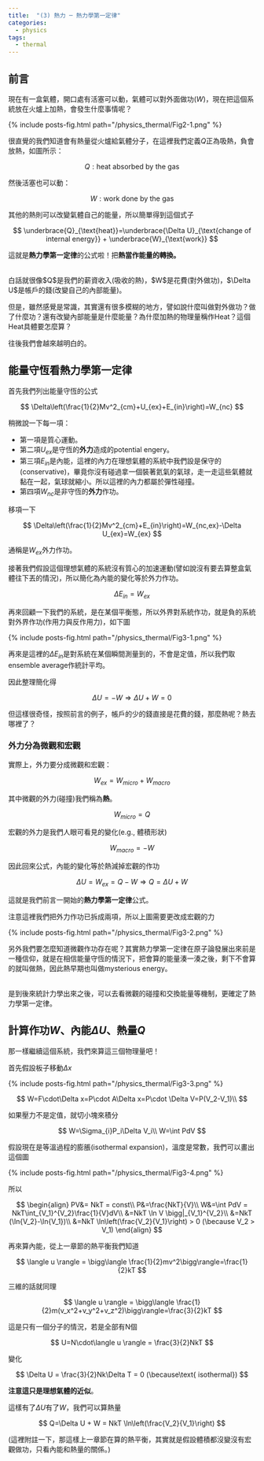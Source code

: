 ```yaml
---
title:  "(3) 熱力 ─ 熱力學第一定律"
categories:
  - physics
tags:
  - thermal
---
```



## 前言

現在有一盒氣體，開口處有活塞可以動，氣體可以對外面做功($W$)，現在把這個系統放在火爐上加熱，會發生什麼事情呢？

{% include posts-fig.html path="/physics_thermal/Fig2-1.png" %}


很直覺的我們知道會有熱量從火爐給氣體分子，在這裡我們定義$Q$正為吸熱，負會放熱，如圖所示：

$$
Q:\text{heat absorbed by the gas}
$$

然後活塞也可以動：

$$
W:\text{work done by the gas}
$$


其他的熱則可以改變氣體自己的能量，所以簡單得到這個式子


$$
\underbrace{Q}_{\text{heat}}=\underbrace{\Delta U}_{\text{change of internal energy}} + \underbrace{W}_{\text{work}}
$$


這就是**熱力學第一定律**的公式啦！把**熱當作能量的轉換。**


<br>
白話就很像$Q$是我們的薪資收入(吸收的熱)，$W$是花費(對外做功)，$\Delta U$是帳戶的錢(改變自己的內部能量)。


但是，雖然感覺是常識，其實還有很多模糊的地方，譬如說什麼叫做對外做功？做了什麼功？還有改變內部能量是什麼能量？為什麼加熱的物理量稱作Heat？這個Heat具體要怎麼算？


往後我們會越來越明白的。


## 能量守恆看熱力學第一定律

首先我們列出能量守恆的公式

$$
\Delta\left(\frac{1}{2}Mv^2_{cm}+U_{ex}+E_{in}\right)=W_{nc}
$$

稍微說一下每一項：

- 第一項是質心運動。
- 第二項$U_{ex}$是守恆的**外力**造成的potential engery。
- 第三項$E_{in}$是內能，這裡的內力在理想氣體的系統中我們設是保守的(conservative)，畢竟你沒有碰過拿一個裝著氦氣的氣球，走一走這些氣體就黏在一起，氣球就縮小。所以這裡的內力都屬於彈性碰撞。
- 第四項$W_{nc}$是非守恆的**外力**作功。

移項一下

$$
\Delta\left(\frac{1}{2}Mv^2_{cm}+E_{in}\right)=W_{nc,ex}-\Delta U_{ex}=W_{ex}
$$

通稱是$W_{ex}$外力作功。


接著我們假設這個理想氣體的系統沒有質心的加速運動(譬如說沒有要去算整盒氣體往下丟的情況)，所以簡化為內能的變化等於外力作功。

$$
\Delta E_{in}=W_{ex}
$$

再來回顧一下我們的系統，是在某個平衡態，所以外界對系統作功，就是負的系統對外界作功(作用力與反作用力)，如下圖


{% include posts-fig.html path="/physics_thermal/Fig3-1.png" %}


再來是這裡的$\Delta E_{in}$是對系統在某個瞬間測量到的，不會是定值，所以我們取ensemble average作統計平均。


因此整理簡化得

$$
\Delta U = - W\Rightarrow \Delta U + W = 0
$$

但這樣很奇怪，按照前言的例子，帳戶的少的錢直接是花費的錢，那麼熱呢？熱去哪裡了？


### 外力分為微觀和宏觀


實際上，外力要分成微觀和宏觀：

$$
W_{ex}=W_{micro}+W_{macro}
$$

其中微觀的外力(碰撞)我們稱為**熱**。

$$
W_{micro} = Q
$$

宏觀的外力是我們人眼可看見的變化(e.g., 體積形狀)

$$
W_{macro} = -W
$$

因此回來公式，內能的變化等於熱減掉宏觀的作功

$$
\Delta U = W_{ex} = Q-W \Rightarrow Q=\Delta U+W
$$

這就是我們前言一開始的**熱力學第一定律**公式。


<div class="post_note">

注意這裡我們把外力作功已拆成兩項，所以上圖需要更改成宏觀的力

{% include posts-fig.html path="/physics_thermal/Fig3-2.png" %}

另外我們要怎麼知道微觀作功存在呢？其實熱力學第一定律在原子論發展出來前是一種信仰，就是在相信能量守恆的情況下，把會算的能量湊一湊之後，剩下不會算的就叫做熱，因此熱早期也叫做mysterious energy。

<br>
是到後來統計力學出來之後，可以去看微觀的碰撞和交換能量等機制，更確定了熱力學第一定律。

</div>

## 計算作功$W$、內能$\Delta U$、熱量$Q$

那一樣繼續這個系統，我們來算這三個物理量吧！

首先假設板子移動$\Delta x$

{% include posts-fig.html path="/physics_thermal/Fig3-3.png" %}

$$
W=F\cdot\Delta x=P\cdot A\Delta x=P\cdot \Delta V=P(V_2-V_1)\\
$$

如果壓力不是定值，就切小塊來積分

$$
W=\Sigma_{i}P_i\Delta V_i\\
W=\int PdV
$$


假設現在是等溫過程的膨脹(isothermal expansion)，溫度是常數，我們可以畫出這個圖


{% include posts-fig.html path="/physics_thermal/Fig3-4.png" %}


所以

$$
\begin{align}
PV&= NkT = const\\
P&=\frac{NkT}{V}\\
W&=\int PdV = NkT\int_{V_1}^{V_2}\frac{1}{V}dV\\
&=NkT \ln V \bigg|_{V_1}^{V_2}\\
&=NkT (\ln{V_2}-\ln{V_1})\\
&=NkT \ln\left(\frac{V_2}{V_1}\right) > 0 (\because V_2 > V_1)
\end{align}
$$


再來算內能，從上一章節的熱平衡我們知道

$$
\langle u \rangle = \bigg\langle \frac{1}{2}mv^2\bigg\rangle=\frac{1}{2}kT
$$

三維的話就同理

$$
\langle u \rangle = \bigg\langle \frac{1}{2}m(v_x^2+v_y^2+v_z^2)\bigg\rangle=\frac{3}{2}kT
$$

這是只有一個分子的情況，若是全部有N個

$$
U=N\cdot\langle u \rangle = \frac{3}{2}NkT
$$

變化

$$
\Delta U = \frac{3}{2}Nk\Delta T = 0 (\because\text{ isothermal})
$$

**注意這只是理想氣體的近似**。


這樣有了$\Delta U$有了$W$，我們可以算熱量

$$
Q=\Delta U + W = NkT \ln\left(\frac{V_2}{V_1}\right)
$$


(這裡附註一下，那這樣上一章節在算的熱平衡，其實就是假設體積都沒變沒有宏觀做功，只看內能和熱量的關係。)